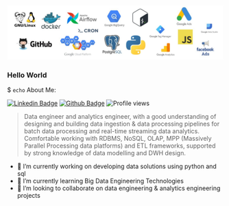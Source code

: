 ![image info](tech-stack.jpeg)

### Hello World

$ `echo` About Me:

[![Linkedin Badge](https://img.shields.io/badge/linkedin-0072b1?style=flat&logo=Linkedin&logoColor=white&link=https://www.linkedin.com/in/ronnie-joshua/)](https://www.linkedin.com/in/ronnie-joshua/) [![Github Badge](https://img.shields.io/badge/-ronniejoshua-grey?style=flat&logo=github&logoColor=white&link=https://github.com/ronniejoshua/)](https://github.com/ronniejoshua/) ![Profile views](https://gpvc.arturio.dev/ronniejoshua)


> Data engineer and analytics engineer, with a good understanding of designing and building data ingestion & data processing pipelines for batch data processing and real-time streaming data analytics. Comfortable working with RDBMS, NoSQL, OLAP, MPP (Massively Parallel Processing data platforms) and ETL frameworks, supported by strong knowledge of data modelling and DWH design.



- 🔭 I’m currently working on developing data solutions using python and sql
- 🌱 I’m currently learning Big Data Engineering Technologies
- 👯 I’m looking to collaborate on data engineering & analytics engineering projects
